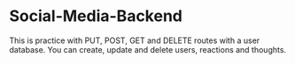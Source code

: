 # Social-Media-Backend
This is practice with PUT, POST, GET and DELETE routes with a user database. You can create, update and delete users, reactions and thoughts. 
